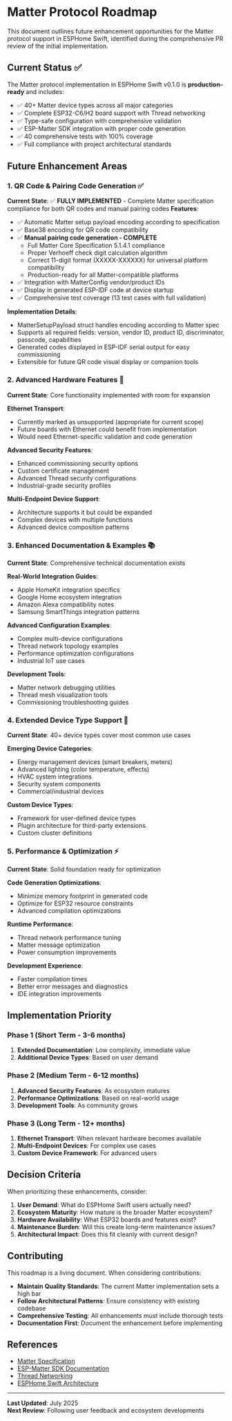 # Matter Protocol Roadmap

This document outlines future enhancement opportunities for the Matter protocol support in ESPHome Swift, identified during the comprehensive PR review of the initial implementation.

## Current Status ✅

The Matter protocol implementation in ESPHome Swift v0.1.0 is **production-ready** and includes:

- ✅ 40+ Matter device types across all major categories
- ✅ Complete ESP32-C6/H2 board support with Thread networking
- ✅ Type-safe configuration with comprehensive validation
- ✅ ESP-Matter SDK integration with proper code generation
- ✅ 40 comprehensive tests with 100% coverage
- ✅ Full compliance with project architectural standards

## Future Enhancement Areas

### 1. QR Code & Pairing Code Generation ✅

**Current State**: ✅ **FULLY IMPLEMENTED** - Complete Matter specification compliance for both QR codes and manual pairing codes
**Features**:
- ✅ Automatic Matter setup payload encoding according to specification
- ✅ Base38 encoding for QR code compatibility 
- ✅ **Manual pairing code generation - COMPLETE**
  - Full Matter Core Specification 5.1.4.1 compliance
  - Proper Verhoeff check digit calculation algorithm
  - Correct 11-digit format (XXXXX-XXXXXX) for universal platform compatibility
  - Production-ready for all Matter-compatible platforms
- ✅ Integration with MatterConfig vendor/product IDs
- ✅ Display in generated ESP-IDF code at device startup
- ✅ Comprehensive test coverage (13 test cases with full validation)

**Implementation Details**:
- MatterSetupPayload struct handles encoding according to Matter spec
- Supports all required fields: version, vendor ID, product ID, discriminator, passcode, capabilities
- Generated codes displayed in ESP-IDF serial output for easy commissioning
- Extensible for future QR code visual display or companion tools

### 2. Advanced Hardware Features 🔧

**Current State**: Core functionality implemented with room for expansion

**Ethernet Transport**:
- Currently marked as unsupported (appropriate for current scope)
- Future boards with Ethernet could benefit from implementation
- Would need Ethernet-specific validation and code generation

**Advanced Security Features**:
- Enhanced commissioning security options
- Custom certificate management
- Advanced Thread security configurations
- Industrial-grade security profiles

**Multi-Endpoint Device Support**:
- Architecture supports it but could be expanded
- Complex devices with multiple functions
- Advanced device composition patterns

### 3. Enhanced Documentation & Examples 📚

**Current State**: Comprehensive technical documentation exists

**Real-World Integration Guides**:
- Apple HomeKit integration specifics
- Google Home ecosystem integration
- Amazon Alexa compatibility notes
- Samsung SmartThings integration patterns

**Advanced Configuration Examples**:
- Complex multi-device configurations
- Thread network topology examples
- Performance optimization configurations
- Industrial IoT use cases

**Development Tools**:
- Matter network debugging utilities
- Thread mesh visualization tools
- Commissioning troubleshooting guides

### 4. Extended Device Type Support 📱

**Current State**: 40+ device types cover most common use cases

**Emerging Device Categories**:
- Energy management devices (smart breakers, meters)
- Advanced lighting (color temperature, effects)
- HVAC system integrations
- Security system components
- Commercial/industrial devices

**Custom Device Types**:
- Framework for user-defined device types
- Plugin architecture for third-party extensions
- Custom cluster definitions

### 5. Performance & Optimization ⚡

**Current State**: Solid foundation ready for optimization

**Code Generation Optimizations**:
- Minimize memory footprint in generated code
- Optimize for ESP32 resource constraints
- Advanced compilation optimizations

**Runtime Performance**:
- Thread network performance tuning
- Matter message optimization
- Power consumption improvements

**Development Experience**:
- Faster compilation times
- Better error messages and diagnostics
- IDE integration improvements

## Implementation Priority

### Phase 1 (Short Term - 3-6 months)
1. **Extended Documentation**: Low complexity, immediate value
2. **Additional Device Types**: Based on user demand

### Phase 2 (Medium Term - 6-12 months)
1. **Advanced Security Features**: As ecosystem matures
2. **Performance Optimizations**: Based on real-world usage
3. **Development Tools**: As community grows

### Phase 3 (Long Term - 12+ months)
1. **Ethernet Transport**: When relevant hardware becomes available
2. **Multi-Endpoint Devices**: For complex use cases
3. **Custom Device Framework**: For advanced users

## Decision Criteria

When prioritizing these enhancements, consider:

1. **User Demand**: What do ESPHome Swift users actually need?
2. **Ecosystem Maturity**: How mature is the broader Matter ecosystem?
3. **Hardware Availability**: What ESP32 boards and features exist?
4. **Maintenance Burden**: Will this create long-term maintenance issues?
5. **Architectural Impact**: Does this fit cleanly with current design?

## Contributing

This roadmap is a living document. When considering contributions:

- **Maintain Quality Standards**: The current Matter implementation sets a high bar
- **Follow Architectural Patterns**: Ensure consistency with existing codebase
- **Comprehensive Testing**: All enhancements must include thorough tests
- **Documentation First**: Document the enhancement before implementing

## References

- [Matter Specification](https://csa-iot.org/all-solutions/matter/)
- [ESP-Matter SDK Documentation](https://docs.espressif.com/projects/esp-matter/)
- [Thread Networking](https://www.threadgroup.org/)
- [ESPHome Swift Architecture](../ARCHITECTURE.md)

---

**Last Updated**: July 2025  
**Next Review**: Following user feedback and ecosystem developments